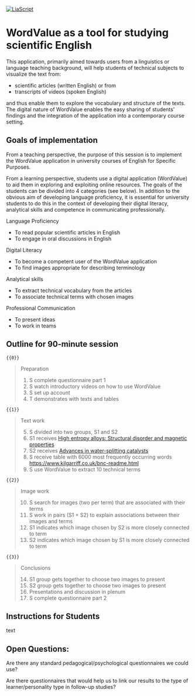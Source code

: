<!--
author:   Mark Jacob
email:    Mark.Jacob@iuz.tu-freiberg.de
version:  0.0.1
language: en
narrator: US English Female

comment:  Plan for first implementation ofWordValue.
          First semester students at TU Freiberg.

link:     https://cdn.jsdelivr.net/chartist.js/latest/chartist.min.css

script:   https://cdn.jsdelivr.net/chartist.js/latest/chartist.min.js

icon:     https://www.wordvalue.gwi.uni-muenchen.de/static/Logo_3.png

translation: Deutsch translations/WV_1_plan_de.md
-->

[![LiaScript](https://raw.githubusercontent.com/LiaScript/LiaScript/master/badges/course.svg)](https://liascript.github.io/course/?https://github.com/TUBAF-IUZ-LiaScript/STEM-English-1/blob/main/WV_1_plan.md)


# WordValue as a tool for studying scientific English

This application, primarily aimed towards users from a linguistics or language teaching background, will help students of technical subjects to visualize the text from:

- scientific articles (written English) or from
- transcripts of videos (spoken English)

 and thus enable them to explore the vocabulary and structure of the texts. The digital nature of WordValue enables the easy sharing of students' findings and the integration of the application into a contemporary course setting.

## Goals of implementation

From a teaching perspective, the purpose of this session is to implement the WordValue application in university courses of English for Specific Purposes.


From a learning perspective, students use a digital application (WordValue) to aid them in exploring and exploiting online resources. The goals of the students can be divided into 4 categories (see below). In addition to the obvious aim of developing language proficiency, it is essential for university students to do this in the context of developing their digital literacy, analytical skills and competence in communicating professionally.

Language Proficiency

- To read popular scientific articles in English
- To engage in oral discussions in English

Digital Literacy

- To become a competent user of the WordValue application
- To find images appropriate for describing terminology

Analytical skills

- To extract technical vocabulary from the articles
- To associate technical terms with chosen images

Professional Communication

- To present ideas
- To work in teams

## Outline for 90-minute session

    {{0}}
> Preparation
>
> 1. S complete questionnaire part 1
> 2. S watch introductory videos on how to use WordValue
> 3. S set up account
> 4. T demonstrates with texts and tables

    {{1}}
> Text work
>
> 5. S divided into two groups, S1 and S2
> 6. S1 receives [High entropy alloys: Structural disorder and magnetic properties](https://www.sciencedaily.com/releases/2022/10/221020125940.htm)
> 7. S2 receives [Advances in water-splitting catalysts](https://www.sciencedaily.com/releases/2022/10/221020122953.htm)
> 8. S receive table with 6000 most frequently occurring words https://www.kilgarriff.co.uk/bnc-readme.html
> 9. S use WordValue to extract 10 technical terms

    {{2}}
> Image work
>
> 10. S search for images (two per term) that are associated with their terms
> 11. S work in pairs (S1 + S2) to explain associations between their images and terms
> 12. S1 indicates which image chosen by S2 is more closely connected to term
> 13. S2 indicates which image chosen by S1 is more closely connected to term

    {{3}}
> Conclusions
>
> 14. S1 group gets together to choose two images to present
> 15. S2 group gets together to choose two images to present
> 16. Presentations and discussion in plenum
> 17. S complete questionnaire part 2

## Instructions for Students

text

## Open Questions:

Are there any standard pedagogical/psychological questionnaires we could use?

Are there questionnaires that would help us to link our results to the type of learner/personality type in follow-up studies?

